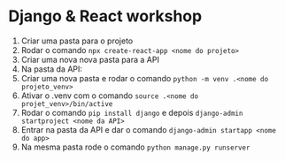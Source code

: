 # Django & React workshop

1. Criar uma pasta para o projeto
2. Rodar o comando `npx create-react-app <nome do projeto>`
3. Criar uma nova nova pasta para a API
4. Na pasta da API:
  1. Criar uma nova pasta e rodar o comando `python -m venv .<nome do projeto_venv>`
  2. Ativar o .venv com o comando `source .<nome do projet_venv>/bin/active`
  3. Rodar o comando `pip install django` e depois `django-admin startproject <nome da API>`
  4. Entrar na pasta da API e dar o comando `django-admin startapp <nome do app>`
  5. Na mesma pasta rode o comando `python manage.py runserver`

